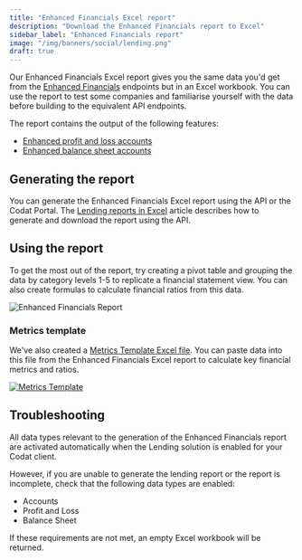 ```yaml
---
title: "Enhanced Financials Excel report"
description: "Download the Enhanced Financials report to Excel"
sidebar_label: "Enhanced Financials report"
image: "/img/banners/social/lending.png"
draft: true
---
```


Our Enhanced Financials Excel report gives you the same data you'd get from the [Enhanced Financials](/lending/enhanced-financials/overview) endpoints but in an Excel workbook. You can use the report to test some companies and familiarise yourself with the data before building to the equivalent API endpoints.

The report contains the output of the following features:

- [Enhanced profit and loss accounts](/lending-api#/operations/get-accounts-for-enhanced-profit-and-loss)
- [Enhanced balance sheet accounts](/lending-api#/operations/get-accounts-for-enhanced-balance-sheet)

## Generating the report

You can generate the Enhanced Financials Excel report using the API or the Codat Portal. The [Lending reports in Excel](/lending/excel/overview) article describes how to generate and download the report using the API.

## Using the report

To get the most out of the report, try creating a pivot table and grouping the data by category levels 1-5 to replicate a financial statement view. You can also create formulas to calculate financial ratios from this data.

![Enhanced Financials Report](/img/lending/enhanced-financials.png "Enhanced Financials Report")

### Metrics template

We've also created a [Metrics Template Excel file](/documents/assess-metrics.xlsx). You can paste data into this file from the Enhanced Financials Excel report to calculate key financial metrics and ratios.

[![Metrics Template](/img/lending/metrics-template.png "Metrics Template")](/documents/assess-metrics.xlsx)

## Troubleshooting

All data types relevant to the generation of the Enhanced Financials report are activated automatically when the Lending solution is enabled for your Codat client.

However, if you are unable to generate the lending report or the report is incomplete, check that the following data types are enabled:

- Accounts
- Profit and Loss
- Balance Sheet

If these requirements are not met, an empty Excel workbook will be returned.

